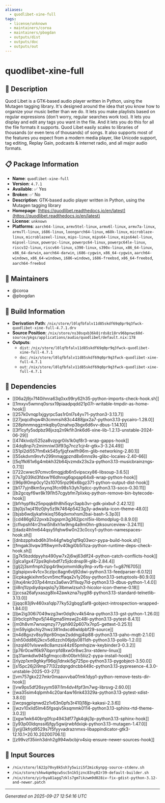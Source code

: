 ```yaml
---
aliases:
  - quodlibet-xine-full
tags:
  - license/unknown
  - maintainers/coroa
  - maintainers/pbogdan
  - outputs/dist
  - outputs/doc
  - outputs/out
---
```


# quodlibet-xine-full

## 📝 Description

Quod Libet is a GTK-based audio player written in Python, using
the Mutagen tagging library. It's designed around the idea that
you know how to organize your music better than we do. It lets
you make playlists based on regular expressions (don't worry,
regular searches work too). It lets you display and edit any
tags you want in the file. And it lets you do this for all the
file formats it supports. Quod Libet easily scales to libraries
of thousands (or even tens of thousands) of songs. It also
supports most of the features you expect from a modern media
player, like Unicode support, tag editing, Replay Gain, podcasts
& internet radio, and all major audio formats.


## 📋 Package Information

- **Name**: `quodlibet-xine-full`
- **Version**: `4.7.1`
- **Available**: ✅ Yes
- **Broken**: ✅ No
- **Description**: GTK-based audio player written in Python, using the Mutagen tagging library
- **Homepage**: [https://quodlibet.readthedocs.io/en/latest](https://quodlibet.readthedocs.io/en/latest)
- **License**: `unknown`
- **Platforms**: `aarch64-linux`, `armv5tel-linux`, `armv6l-linux`, `armv7a-linux`, `armv7l-linux`, `i686-linux`, `loongarch64-linux`, `m68k-linux`, `microblaze-linux`, `microblazeel-linux`, `mips-linux`, `mips64-linux`, `mips64el-linux`, `mipsel-linux`, `powerpc-linux`, `powerpc64-linux`, `powerpc64le-linux`, `riscv32-linux`, `riscv64-linux`, `s390-linux`, `s390x-linux`, `x86_64-linux`, `x86_64-darwin`, `aarch64-darwin`, `i686-cygwin`, `x86_64-cygwin`, `aarch64-windows`, `x86_64-windows`, `i686-windows`, `i686-freebsd`, `x86_64-freebsd`, `aarch64-freebsd`
## 👥 Maintainers

- @coroa
- @pbogdan


## 🔧 Build Information

- **Derivation Path**: `/nix/store/l0lqfbfalv11d85skdf69q0pr9q3fwck-quodlibet-xine-full-4.7.1.drv`
- **Source Position**: `/nix/store/ns30sqxb36k8jrds8z18rv96bpnwc60d-source/pkgs/applications/audio/quodlibet/default.nix:178`
- **Outputs**:
  - `dist`:  `/nix/store/l0lqfbfalv11d85skdf69q0pr9q3fwck-quodlibet-xine-full-4.7.1`
  - `doc`:  `/nix/store/l0lqfbfalv11d85skdf69q0pr9q3fwck-quodlibet-xine-full-4.7.1`
  - `out`:  `/nix/store/l0lqfbfalv11d85skdf69q0pr9q3fwck-quodlibet-xine-full-4.7.1`

## 🔗 Dependencies

- [[06a2j9jv7f40ihnra63q0xx99ry62h35-python-imports-check-hook.sh]]
- [[1mxyv5wmnq0srsx19piaadpqdd21p07r-writable-tmpdir-as-home-hook]]
- [[257k0vnqp1xjgyrpc5as1r0nl7s4yv71-python3-3.13.7]]
- [[27jxqcdhqw4h3cmmsih83c4488jpx2a7-python3.13-pycairo-1.28.0]]
- [[28phnmnqgzmkqlby0znahvp3bgx6d6vv-dbus-1.14.10]]
- [[3f1cyfy5sdpbz98jxzq2n9kfih3nk6d6-xine-lib-1.2.13-unstable-2024-06-29]]
- [[474kivdzi525za8vzpgr0ils1k0qf8r3-wrap-gapps-hook]]
- [[4dq8np7c2mimniwl3if93g7ncz1cjr4r-gtk+3-3.24.49]]
- [[51pl2di557fm6xk545yfjjqfxwlfh96m-glib-networking-2.80.1]]
- [[55skdvm9nvfv299nmajgpznd8x6mns9s-glibc-locales-2.40-66]]
- [[5q1fkl61x6g4mbkh32b64jvzmdx23s2a-python3.13-musicbrainzngs-0.7.1]]
- [[722cwwc97cmvc6mqgjdb6n5vipscxy86-libsoup-3.6.5]]
- [[7s7g039id3fdxw1f6dhnxg6qpqap64x8-wrap-python-hook]]
- [[96p9l0mp0cy12s10705rpz96x6bgz371-python-output-dist-hook]]
- [[b177yjn8km5xynq3fcn98s1i3yh7qdcc-python3.13-soco-0.30.11]]
- [[b2gcqyf6wr8k19l1h57cgybfm7plixkq-python-remove-bin-bytecode-hook]]
- [[bfrhypf8s25npqqk6h8hi5qyr3apb3vr-gdk-pixbuf-2.42.12]]
- [[bj0js1wj419z0jhy5z9k7464p5423g3y-adwaita-icon-theme-48.0]]
- [[bjsb6wdjykafnkixq156qdvmxhsm2bai-bash-5.3p3]]
- [[cd486g622pvxb2sgspm3g362jpcnl5ix-libmodplug-0.8.9.0]]
- [[cflvpshf4rr2hwi5h8xh1w9mg4a9m0hn-gtksourceview-3.24.11]]
- [[dadz4lh1m644qsy5fqhw6w0n23c0ccy1-python-namespaces-hook.sh]]
- [[dnbzpphxbd6h31n44gfwbg1qf9q03wcr-pypa-build-hook.sh]]
- [[fmgak3lvqw3ff8wym1v40kgi0b5i1iza-python-runtime-deps-check-hook.sh]]
- [[g7k5bzddpyyhs490yw7x2j6wj63dlf24-python-catch-conflicts-hook]]
- [[glca1gx472ps9qlivbdf7z5jdcdnsp9l-glib-2.84.4]]
- [[glj2j3smfmph2ipg4r9wjxmvmldky9np-xvfb-run-1+g87f6705]]
- [[glspipxv4v1cv3czlpc8agn6vlj92dwi-python3.13-feedparser-6.0.12]]
- [[icpkagkixihm5cvn5mcffaqa2v1y26sy-python3.13-setuptools-80.9.0]]
- [[ihxj4nkr207p44mzx3a6wv3f1lsqy7ld-python3.13-dbus-python-1.4.0]]
- [[ii8nj1lzpdiydqxqslq7y3lbmwlzsxh3-hicolor-icon-theme-0.18]]
- [[jccsa26afyxaszg8lx42awkzna7syg98-python3.13-standard-telnetlib-3.13.0]]
- [[jqqc83j9v460xa1qlp77ky52gbqg5af8-gobject-introspection-wrapped-1.84.0]]
- [[ljw2ig306i7049wzg3wr0dq9cv4k54na-python3.13-gst-python-1.26.0]]
- [[lrbclcph1hpv5j144lgma5lmswj2c48l-python3.13-pytest-8.4.1]]
- [[m0h8vm7wnxqmzy77yph902p607lx7np5-gettext-0.25.1]]
- [[m59yigbchiy2hwz381ndxcd6wldpbf29-source]]
- [[n4d8gxzv8sy9ipr80nqw2sddngj4ip88-python3.13-paho-mqtt-2.1.0]]
- [[nh50dd86j2kcv5d6zzch06jdjs0811dh-python3.13-polib-1.2.0]]
- [[nzql401vlsww8c8amzsi44z65pmhqizw-keybinder3-0.3.2]]
- [[p76r0cwlf6k97ibprrpfd8xw0r8wc3nx-stdenv-linux]]
- [[q31amkdlw945gfmqcci8n00brh5liiz2-pypa-install-hook]]
- [[rlyzp1xm9ghkyf96qij1dnxki5g725px-python3.13-pygobject-3.50.0]]
- [[s15pc26j2i9mp77l32zdqngdncbb449c-python3.13-pypresence-4.3.0-unstable-2025-03-27]]
- [[vm757gkx227mkr0maavvvba01mk1dyp1-python-remove-tests-dir-hook]]
- [[vw9ps5df26syym597i1m4dv4fpf3m7wg-librsvg-2.60.0]]
- [[wa35sim4qlpmh4c20ar4aw16nk43329a-python3.13-pytest-xdist-3.8.0]]
- [[wcpsgplqnwd2z1v63n0pfs3r410j18jp-kakasi-2.3.6]]
- [[wzv10xlid5lm4i5fgsqiv5ksqmmk0114-python3.13-sphinx-rtd-theme-3.0.2]]
- [[xgw1wk640brg0fcp4943df77gk4qkj3p-python3.13-sphinx-hook]]
- [[y93p00ldqnssi6jfgy5gwijrwbfdxiqk-python3.13-mutagen-1.47.0]]
- [[yrjjl3kfrjd9529s7f5fyyvadraznmxs-libappindicator-gtk3-12.10.1+20.10.20200706.1]]
- [[z99vzf35iinh3dnh2g994wbcbjrv4siq-ensure-newer-sources-hook]]

## 📁 Input Sources

- `/nix/store/l622p70vy8k5sh7y5wizi5f2mic6ynpg-source-stdenv.sh`
- `/nix/store/shkw4qm9qcw5sc5n1k5jznc83ny02r39-default-builder.sh`
- `/nix/store/yirbya81agq7zkls7gm7ikzwm9d028iv-fix-gdist-python-3.12-and-newer.patch`

---
*Generated on 2025-09-27 12:54:16 UTC*
